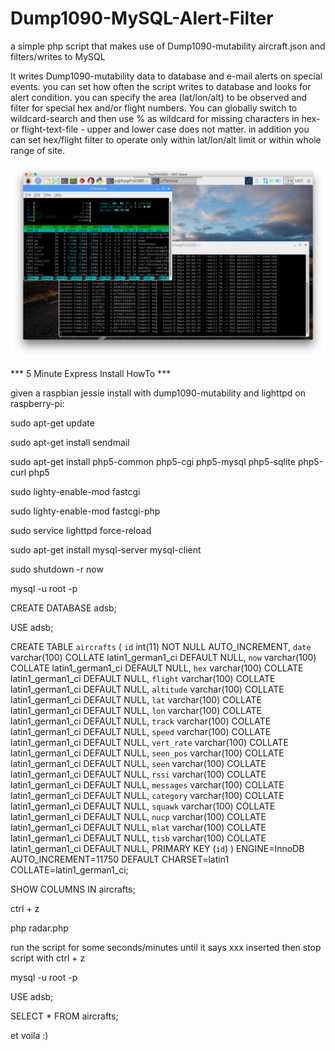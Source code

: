 # Dump1090-MySQL-Alert-Filter
a simple php script that makes use of Dump1090-mutability aircraft.json and filters/writes to MySQL

It writes Dump1090-mutability data to database and e-mail alerts on special events. you can set how often the script writes to database and looks for alert condition. you can specify the area (lat/lon/alt) to be observed and filter for special hex and/or flight numbers. You can globally switch to wildcard-search and then use % as wildcard for missing characters in hex- or flight-text-file - upper and lower case does not matter. in addition you can set hex/flight filter to operate only within lat/lon/alt limit or within whole range of site.

![Alt text](screen.png?raw=true "Script running on RaspberryPi")

*** 5 Minute Express Install HowTo ***

given a raspbian jessie install with dump1090-mutability and lighttpd on raspberry-pi:

sudo apt-get update

sudo apt-get install sendmail

sudo apt-get install php5-common php5-cgi php5-mysql php5-sqlite php5-curl php5

sudo lighty-enable-mod fastcgi

sudo lighty-enable-mod fastcgi-php

sudo service lighttpd force-reload

sudo apt-get install mysql-server mysql-client

sudo shutdown -r now

mysql -u root -p

CREATE DATABASE adsb;

USE adsb;

CREATE TABLE `aircrafts` (
  `id` int(11) NOT NULL AUTO_INCREMENT,
  `date` varchar(100) COLLATE latin1_german1_ci DEFAULT NULL,
  `now` varchar(100) COLLATE latin1_german1_ci DEFAULT NULL,
  `hex` varchar(100) COLLATE latin1_german1_ci DEFAULT NULL,
  `flight` varchar(100) COLLATE latin1_german1_ci DEFAULT NULL,
  `altitude` varchar(100) COLLATE latin1_german1_ci DEFAULT NULL,
  `lat` varchar(100) COLLATE latin1_german1_ci DEFAULT NULL,
  `lon` varchar(100) COLLATE latin1_german1_ci DEFAULT NULL,
  `track` varchar(100) COLLATE latin1_german1_ci DEFAULT NULL,
  `speed` varchar(100) COLLATE latin1_german1_ci DEFAULT NULL,
  `vert_rate` varchar(100) COLLATE latin1_german1_ci DEFAULT NULL,
  `seen_pos` varchar(100) COLLATE latin1_german1_ci DEFAULT NULL,
  `seen` varchar(100) COLLATE latin1_german1_ci DEFAULT NULL,
  `rssi` varchar(100) COLLATE latin1_german1_ci DEFAULT NULL,
  `messages` varchar(100) COLLATE latin1_german1_ci DEFAULT NULL,
  `category` varchar(100) COLLATE latin1_german1_ci DEFAULT NULL,
  `squawk` varchar(100) COLLATE latin1_german1_ci DEFAULT NULL,
  `nucp` varchar(100) COLLATE latin1_german1_ci DEFAULT NULL,
  `mlat` varchar(100) COLLATE latin1_german1_ci DEFAULT NULL,
  `tisb` varchar(100) COLLATE latin1_german1_ci DEFAULT NULL,
  PRIMARY KEY (`id`)
) ENGINE=InnoDB AUTO_INCREMENT=11750 DEFAULT CHARSET=latin1 COLLATE=latin1_german1_ci;

SHOW COLUMNS IN aircrafts;

ctrl + z

php radar.php

run the script for some seconds/minutes until it says xxx inserted then stop script with ctrl + z

mysql -u root -p

USE adsb;

SELECT * FROM aircrafts;

et voila :)
